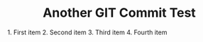<h1 align = center>Another GIT Commit Test</h1>
1. First item
2. Second item
3. Third item
4. Fourth item
